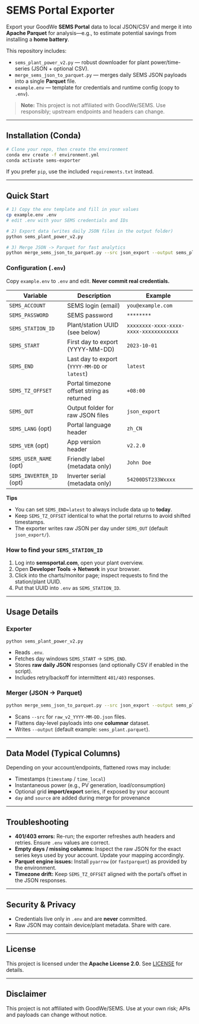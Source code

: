 # SEMS Portal Exporter 

Export your GoodWe **SEMS Portal** data to local JSON/CSV and merge it into **Apache Parquet** for analysis—e.g., to estimate potential savings from installing a **home battery**.

This repository includes:
- `sems_plant_power_v2.py` — robust downloader for plant power/time-series (JSON + optional CSV).
- `merge_sems_json_to_parquet.py` — merges daily SEMS JSON payloads into a single **Parquet** file.
- `example.env` — template for credentials and runtime config (copy to `.env`).

> **Note:** This project is not affiliated with GoodWe/SEMS. Use responsibly; upstream endpoints and headers can change.

---

## Installation (Conda)

```bash
# Clone your repo, then create the environment
conda env create -f environment.yml
conda activate sems-exporter
```

If you prefer `pip`, use the included `requirements.txt` instead.

---

## Quick Start

```bash
# 1) Copy the env template and fill in your values
cp example.env .env
# edit .env with your SEMS credentials and IDs

# 2) Export data (writes daily JSON files in the output folder)
python sems_plant_power_v2.py

# 3) Merge JSON -> Parquet for fast analytics
python merge_sems_json_to_parquet.py --src json_export --output sems_plant.parquet
```

### Configuration (`.env`)

Copy `example.env` to `.env` and edit. **Never commit real credentials.**

| Variable | Description | Example |
|---|---|---|
| `SEMS_ACCOUNT` | SEMS login (email) | `you@example.com` |
| `SEMS_PASSWORD` | SEMS password | `********` |
| `SEMS_STATION_ID` | Plant/station UUID (see below) | `xxxxxxxx-xxxx-xxxx-xxxx-xxxxxxxxxxxx` |
| `SEMS_START` | First day to export (YYYY-MM-DD) | `2023-10-01` |
| `SEMS_END` | Last day to export (`YYYY-MM-DD` or `latest`) | `latest` |
| `SEMS_TZ_OFFSET` | Portal timezone offset string as returned | `+08:00` |
| `SEMS_OUT` | Output folder for raw JSON files | `json_export` |
| `SEMS_LANG` (opt) | Portal language header | `zh_CN` |
| `SEMS_VER` (opt) | App version header | `v2.2.0` |
| `SEMS_USER_NAME` (opt) | Friendly label (metadata only) | `John Doe` |
| `SEMS_INVERTER_ID` (opt) | Inverter serial (metadata only) | `54200DST233Wxxxx` |

**Tips**
- You can set `SEMS_END=latest` to always include data up to **today**.
- Keep `SEMS_TZ_OFFSET` identical to what the portal returns to avoid shifted timestamps.
- The exporter writes raw JSON per day under `SEMS_OUT` (default `json_export/`).

### How to find your `SEMS_STATION_ID`
1. Log into **semsportal.com**, open your plant overview.  
2. Open **Developer Tools → Network** in your browser.  
3. Click into the charts/monitor page; inspect requests to find the station/plant UUID.  
4. Put that UUID into `.env` as `SEMS_STATION_ID`.

---

## Usage Details

### Exporter
```bash
python sems_plant_power_v2.py
```
- Reads `.env`.  
- Fetches day windows `SEMS_START` → `SEMS_END`.  
- Stores **raw daily JSON** responses (and optionally CSV if enabled in the script).  
- Includes retry/backoff for intermittent `401/403` responses.

### Merger (JSON → Parquet)
```bash
python merge_sems_json_to_parquet.py --src json_export --output sems_plant.parquet
```
- Scans `--src` for `raw_v2_YYYY-MM-DD.json` files.  
- Flattens day-level payloads into one **columnar** dataset.  
- Writes `--output` (default example: `sems_plant.parquet`).

---

## Data Model (Typical Columns)

Depending on your account/endpoints, flattened rows may include:
- Timestamps (`timestamp` / `time_local`)  
- Instantaneous power (e.g., PV generation, load/consumption)  
- Optional grid **import/export** series, if exposed by your account  
- `day` and `source` are added during merge for provenance

---

## Troubleshooting

- **401/403 errors:** Re-run; the exporter refreshes auth headers and retries. Ensure `.env` values are correct.  
- **Empty days / missing columns:** Inspect the raw JSON for the exact series keys used by your account. Update your mapping accordingly.  
- **Parquet engine issues:** Install `pyarrow` (or `fastparquet`) as provided by the environment.  
- **Timezone drift:** Keep `SEMS_TZ_OFFSET` aligned with the portal’s offset in the JSON responses.

---

## Security & Privacy

- Credentials live only in `.env` and are **never** committed.  
- Raw JSON may contain device/plant metadata. Share with care.

---


## License

This project is licensed under the **Apache License 2.0**. See [LICENSE](LICENSE) for details.

---

## Disclaimer

This project is not affiliated with GoodWe/SEMS. Use at your own risk; APIs and payloads can change without notice.

